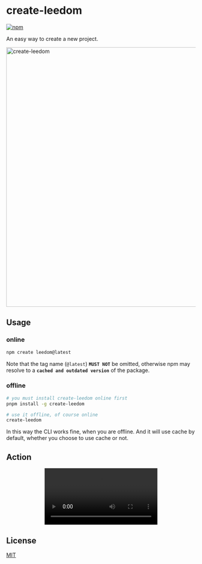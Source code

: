 # create-leedom

[![npm](https://img.shields.io/npm/v/create-leedom?color=333&label=)](https://www.npmjs.com/package/create-leedom)

An easy way to create a new project.

<img width="690" alt="create-leedom" src="https://github.com/leedomjs/create-leedom/assets/30711792/2a165fa6-129d-41cd-9945-faef9a69eea7">

## Usage
### online

```bash
npm create leedom@latest
```
Note that the tag name (`@latest`) **`MUST NOT`** be omitted, otherwise npm may resolve to a **`cached and outdated version`** of the package.

### offline
```bash
# you must install create-leedom online first
pnpm install -g create-leedom

# use it offline, of course online
create-leedom
```
In this way the CLI works fine, when you are offline. And it will use cache by default, whether you choose to use cache or not.

## Action
<div align="center">
  <video src="https://github.com/leedomjs/create-leedom/assets/30711792/ffd463db-9b28-4d27-91f4-d24cf3f21188" />
</div>

## License

[MIT](https://github.com/leedomjs/create-leedom/blob/main/LICENSE)
